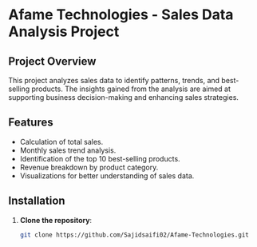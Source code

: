# Afame Technologies - Sales Data Analysis Project

## Project Overview
This project analyzes sales data to identify patterns, trends, and best-selling products. The insights gained from the analysis are aimed at supporting business decision-making and enhancing sales strategies.

## Features
- Calculation of total sales.
- Monthly sales trend analysis.
- Identification of the top 10 best-selling products.
- Revenue breakdown by product category.
- Visualizations for better understanding of sales data.

## Installation
1. **Clone the repository**:
   ```bash
   git clone https://github.com/Sajidsaifi02/Afame-Technologies.git

